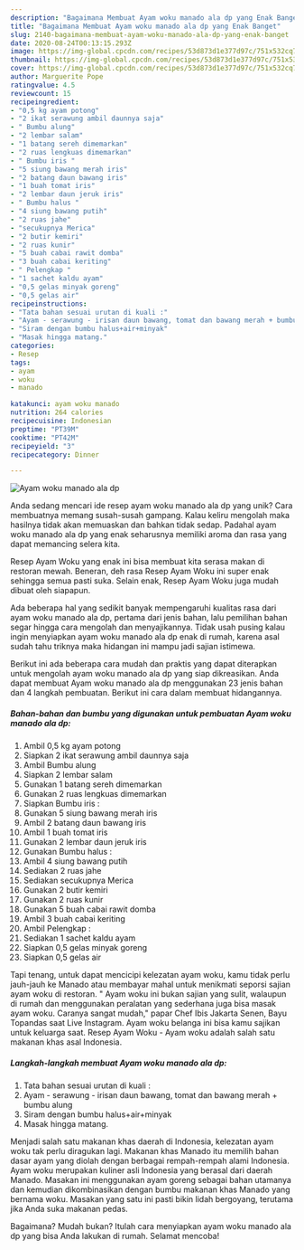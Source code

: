 ```yaml
---
description: "Bagaimana Membuat Ayam woku manado ala dp yang Enak Banget"
title: "Bagaimana Membuat Ayam woku manado ala dp yang Enak Banget"
slug: 2140-bagaimana-membuat-ayam-woku-manado-ala-dp-yang-enak-banget
date: 2020-08-24T00:13:15.293Z
image: https://img-global.cpcdn.com/recipes/53d873d1e377d97c/751x532cq70/ayam-woku-manado-ala-dp-foto-resep-utama.jpg
thumbnail: https://img-global.cpcdn.com/recipes/53d873d1e377d97c/751x532cq70/ayam-woku-manado-ala-dp-foto-resep-utama.jpg
cover: https://img-global.cpcdn.com/recipes/53d873d1e377d97c/751x532cq70/ayam-woku-manado-ala-dp-foto-resep-utama.jpg
author: Marguerite Pope
ratingvalue: 4.5
reviewcount: 15
recipeingredient:
- "0,5 kg ayam potong"
- "2 ikat serawung ambil daunnya saja"
- " Bumbu alung"
- "2 lembar salam"
- "1 batang sereh dimemarkan"
- "2 ruas lengkuas dimemarkan"
- " Bumbu iris "
- "5 siung bawang merah iris"
- "2 batang daun bawang iris"
- "1 buah tomat iris"
- "2 lembar daun jeruk iris"
- " Bumbu halus "
- "4 siung bawang putih"
- "2 ruas jahe"
- "secukupnya Merica"
- "2 butir kemiri"
- "2 ruas kunir"
- "5 buah cabai rawit domba"
- "3 buah cabai keriting"
- " Pelengkap "
- "1 sachet kaldu ayam"
- "0,5 gelas minyak goreng"
- "0,5 gelas air"
recipeinstructions:
- "Tata bahan sesuai urutan di kuali :"
- "Ayam - serawung - irisan daun bawang, tomat dan bawang merah + bumbu alung"
- "Siram dengan bumbu halus+air+minyak"
- "Masak hingga matang."
categories:
- Resep
tags:
- ayam
- woku
- manado

katakunci: ayam woku manado 
nutrition: 264 calories
recipecuisine: Indonesian
preptime: "PT39M"
cooktime: "PT42M"
recipeyield: "3"
recipecategory: Dinner

---
```



![Ayam woku manado ala dp](https://img-global.cpcdn.com/recipes/53d873d1e377d97c/751x532cq70/ayam-woku-manado-ala-dp-foto-resep-utama.jpg)

Anda sedang mencari ide resep ayam woku manado ala dp yang unik? Cara membuatnya memang susah-susah gampang. Kalau keliru mengolah maka hasilnya tidak akan memuaskan dan bahkan tidak sedap. Padahal ayam woku manado ala dp yang enak seharusnya memiliki aroma dan rasa yang dapat memancing selera kita.

Resep Ayam Woku yang enak ini bisa membuat kita serasa makan di restoran mewah. Beneran, deh rasa Resep Ayam Woku ini super enak sehingga semua pasti suka. Selain enak, Resep Ayam Woku juga mudah dibuat oleh siapapun.

Ada beberapa hal yang sedikit banyak mempengaruhi kualitas rasa dari ayam woku manado ala dp, pertama dari jenis bahan, lalu pemilihan bahan segar hingga cara mengolah dan menyajikannya. Tidak usah pusing kalau ingin menyiapkan ayam woku manado ala dp enak di rumah, karena asal sudah tahu triknya maka hidangan ini mampu jadi sajian istimewa.


Berikut ini ada beberapa cara mudah dan praktis yang dapat diterapkan untuk mengolah ayam woku manado ala dp yang siap dikreasikan. Anda dapat membuat Ayam woku manado ala dp menggunakan 23 jenis bahan dan 4 langkah pembuatan. Berikut ini cara dalam membuat hidangannya.

<!--inarticleads1-->

##### Bahan-bahan dan bumbu yang digunakan untuk pembuatan Ayam woku manado ala dp:

1. Ambil 0,5 kg ayam potong
1. Siapkan 2 ikat serawung ambil daunnya saja
1. Ambil  Bumbu alung
1. Siapkan 2 lembar salam
1. Gunakan 1 batang sereh dimemarkan
1. Gunakan 2 ruas lengkuas dimemarkan
1. Siapkan  Bumbu iris :
1. Gunakan 5 siung bawang merah iris
1. Ambil 2 batang daun bawang iris
1. Ambil 1 buah tomat iris
1. Gunakan 2 lembar daun jeruk iris
1. Gunakan  Bumbu halus :
1. Ambil 4 siung bawang putih
1. Sediakan 2 ruas jahe
1. Sediakan secukupnya Merica
1. Gunakan 2 butir kemiri
1. Gunakan 2 ruas kunir
1. Gunakan 5 buah cabai rawit domba
1. Ambil 3 buah cabai keriting
1. Ambil  Pelengkap :
1. Sediakan 1 sachet kaldu ayam
1. Siapkan 0,5 gelas minyak goreng
1. Siapkan 0,5 gelas air


Tapi tenang, untuk dapat mencicipi kelezatan ayam woku, kamu tidak perlu jauh-jauh ke Manado atau membayar mahal untuk menikmati seporsi sajian ayam woku di restoran. &#34; Ayam woku ini bukan sajian yang sulit, walaupun di rumah dan menggunakan peralatan yang sederhana juga bisa masak ayam woku. Caranya sangat mudah,&#34; papar Chef Ibis Jakarta Senen, Bayu Topandas saat Live Instagram. Ayam woku belanga ini bisa kamu sajikan untuk keluarga saat. Resep Ayam Woku - Ayam woku adalah salah satu makanan khas asal Indonesia. 

<!--inarticleads2-->

##### Langkah-langkah membuat Ayam woku manado ala dp:

1. Tata bahan sesuai urutan di kuali :
1. Ayam - serawung - irisan daun bawang, tomat dan bawang merah + bumbu alung
1. Siram dengan bumbu halus+air+minyak
1. Masak hingga matang.


Menjadi salah satu makanan khas daerah di Indonesia, kelezatan ayam woku tak perlu diragukan lagi. Makanan khas Manado itu memilih bahan dasar ayam yang diolah dengan berbagai rempah-rempah alami Indonesia. Ayam woku merupakan kuliner asli Indonesia yang berasal dari daerah Manado. Masakan ini menggunakan ayam goreng sebagai bahan utamanya dan kemudian dikombinasikan dengan bumbu makanan khas Manado yang bernama woku. Masakan yang satu ini pasti bikin lidah bergoyang, terutama jika Anda suka makanan pedas. 

Bagaimana? Mudah bukan? Itulah cara menyiapkan ayam woku manado ala dp yang bisa Anda lakukan di rumah. Selamat mencoba!
